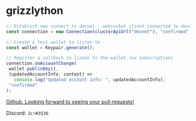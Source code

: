 # grizzlython



 ```javascript
// Establish new connect to devnet - websocket client connected to devnet will also be registered here
const connection = new Connection(clusterApiUrl("devnet"), "confirmed");

// Create a test wallet to listen to
const wallet = Keypair.generate();

// Register a callback to listen to the wallet (ws subscription)
connection.onAccountChange(
  wallet.publicKey(),
  (updatedAccountInfo, context) =>
    console.log("Updated account info: ", updatedAccountInfo),
  "confirmed"
);
 ```

[Github. Looking forward to seeing your pull requests!](https://github.com/jc-contreras/grizzlython)

Discord:    `Jc!#3536`
